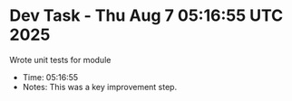 # Dev Task - Thu Aug  7 05:16:55 UTC 2025
Wrote unit tests for module
- Time: 05:16:55
- Notes: This was a key improvement step.
